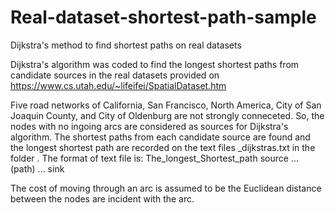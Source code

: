 # Real-dataset-shortest-path-sample
Dijkstra's method to find shortest paths on real datasets

Dijkstra's algorithm was coded to find the longest shortest paths from candidate sources in the real datasets provided on https://www.cs.utah.edu/~lifeifei/SpatialDataset.htm

Five road networks of California, San Francisco, North America, City of San Joaquin County, and City of Oldenburg are not strongly conneceted. So, the nodes with no ingoing arcs are considered as sources for Dijkstra's algorithm. The shortest paths from each candidate source are found and the longest shortest path are recorded on the text files \_dijkstras.txt in the folder . The format of text file is: The_longest_Shortest_path source ... (path) ... sink 

The cost of moving through an arc is assumed to be the Euclidean distance between the nodes are incident with the arc.
